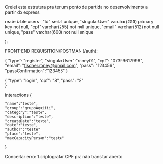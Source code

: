 Creiei esta estrutura pra ter um ponto de partida no desenvolvimento a partir do express

reate table users (
"id" serial unique,
"singularUser" varchar(255) primary key not null,
"cpf" varchar(255) not null unique,
"email" varchar(512) not null unique,
"pass" varchar(600) not null unique

);

FRONT-END REQUISITION/POSTMAN (/auth):

{
"type": "register",
"singularUser":"roney01",
"cpf": "07399617996",
"email": "fischer.roney@gmail.com",
"pass": "123456",
"passConfirmation":"123456"
}

{
"type": "login",
"cpf": "8",
"pass": "8"  
}

interactions
{

    "name":"teste",
    "group":"grupoAquiiii",
    "category":"teste",
    "description":"teste",
    "createDate":"teste",
    "date":"teste",
    "author":"teste",
    "place":"teste",
    "maxCapacityPerson":"teste"

}

Concertar erro:
1.criptografar CPF pra não transitar aberto
